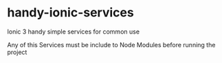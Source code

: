 # handy-ionic-services
Ionic 3 handy simple services for common use

Any of this Services must be include to Node Modules before running the project
